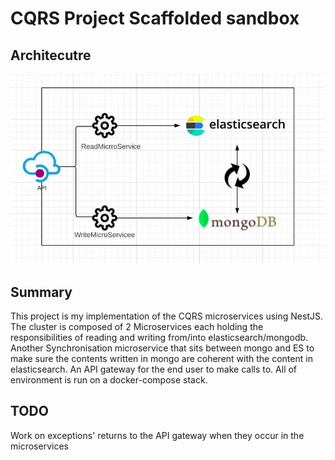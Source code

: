 # CQRS Project Scaffolded sandbox
## Architecutre
![plot](Diagram.jpg)
## Summary
This project is my implementation of the CQRS microservices using NestJS.
The cluster is composed of 2 Microservices each holding the responsibilities of reading and writing from/into elasticsearch/mongodb.
Another Synchronisation microservice that sits between mongo and ES to make sure the contents written in mongo are coherent with the content in elasticsearch.
An API gateway for the end user to make calls to.
All of environment is run on a docker-compose stack.
## TODO
Work on exceptions' returns to the API gateway when they occur in the microservices